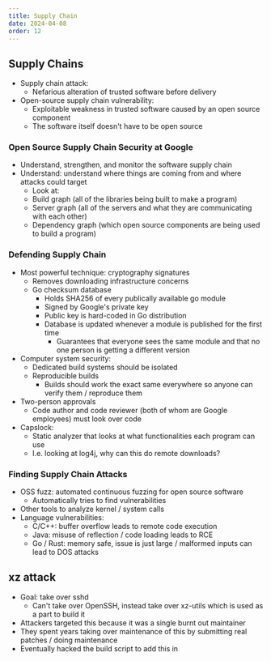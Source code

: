 ```yaml
---
title: Supply Chain
date: 2024-04-08
order: 12
---
```


## Supply Chains

- Supply chain attack:
  - Nefarious alteration of trusted software before delivery
- Open-source supply chain vulnerability:
  - Exploitable weakness in trusted software caused by an open source component
  - The software itself doesn't have to be open source

### Open Source Supply Chain Security at Google

- Understand, strengthen, and monitor the software supply chain
- Understand: understand where things are coming from and where attacks could target
  - Look at:
  - Build graph (all of the libraries being built to make a program)
  - Server graph (all of the servers and what they are communicating with each other)
  - Dependency graph (which open source components are being used to build a program)

### Defending Supply Chain

- Most powerful technique: cryptography signatures
  - Removes downloading infrastructure concerns
  - Go checksum database
    - Holds SHA256 of every publically available go module
    - Signed by Google's private key
    - Public key is hard-coded in Go distribution
    - Database is updated whenever a module is published for the first time
      - Guarantees that everyone sees the same module and that no one person is getting a different version
- Computer system security:
  - Dedicated build systems should be isolated
  - Reproducible builds
    - Builds should work the exact same everywhere so anyone can verify them / reproduce them
- Two-person approvals
  - Code author and code reviewer (both of whom are Google employees) must look over code
- Capslock:
  - Static analyzer that looks at what functionalities each program can use
  - I.e. looking at log4j, why can this do remote downloads?

### Finding Supply Chain Attacks

- OSS fuzz: automated continuous fuzzing for open source software
  - Automatically tries to find vulnerabilities
- Other tools to analyze kernel / system calls
- Language vulnerabilities:
  - C/C++: buffer overflow leads to remote code execution
  - Java: misuse of reflection / code loading leads to RCE
  - Go / Rust: memory safe, issue is just large / malformed inputs can lead to DOS attacks

## xz attack

- Goal: take over sshd
  - Can't take over OpenSSH, instead take over xz-utils which is used as a part to build it
- Attackers targeted this because it was a single burnt out maintainer
- They spent years taking over maintenance of this by submitting real patches / doing maintenance
- Eventually hacked the build script to add this in
